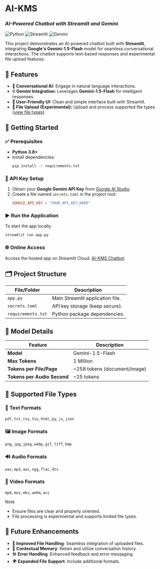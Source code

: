 # **AI-KMS**  
### _AI-Powered Chatbot with Streamlit and Gemini_  

![Python](https://img.shields.io/badge/Python-3.8%2B-blue) ![Streamlit](https://img.shields.io/badge/Streamlit-Framework-orange) ![Gemini](https://img.shields.io/badge/Gemini-AI_Model-green)
<!-- ![License](https://img.shields.io/badge/license-MIT-blue) -->

This project demonstrates an AI-powered chatbot built with **Streamlit**, integrating **Google's Gemini-1.5-Flash** model for seamless conversational interactions. The chatbot supports text-based responses and experimental file upload features.


## 🌟 **Features**  

- **🤖 Conversational AI:** Engage in natural language interactions.  
- **💡 Gemini Integration:** Leverages **Gemini-1.5-Flash** for intelligent responses.  
- **🎨 User-Friendly UI:** Clean and simple interface built with Streamlit.  
- **📂 File Upload (Experimental):** Upload and process supported file types ([view file types](#-supported-file-types)).  


## 🚀 **Getting Started**  

### ✅ **Prerequisites**  
- **Python 3.8+**  
- Install dependencies:  
  ```bash  
  pip install -r requirements.txt  
  ```  

### 🔑 **API Key Setup**  
1. Obtain your **Google Gemini API Key** from [Google AI Studio](https://aistudio.google.com/apikey).  
2. Create a file named `secrets.toml` in the project root:  
   ```toml  
   GOOGLE_API_KEY = "YOUR_API_KEY_HERE"  
   ```  

### ▶️ **Run the Application**  
To start the app locally:  
```bash  
streamlit run app.py  
```  

### 🌐 **Online Access**  
Access the hosted app on Streamlit Cloud: [AI-KMS Chatbot](https://kmschatbot.streamlit.app).  


## 🗂️ **Project Structure**  

| File/Folder       | Description                                   |  
|-------------------|-----------------------------------------------|  
| `app.py`          | Main Streamlit application file.              |  
| `secrets.toml`    | API key storage (keep secure).                |  
| `requirements.txt`| Python package dependencies.                  |  


## 🤔 **Model Details**  

| Feature                     | Description                              |  
|-----------------------------|------------------------------------------|  
| **Model**                   | Gemini-1.5-Flash                         |  
| **Max Tokens**              | 1 Million                                |  
| **Tokens per File/Page**    | ~258 tokens (document/image)             |  
| **Tokens per Audio Second** | ~25 tokens                               |  


## 📂 **Supported File Types**  

### 📝 **Text Formats**  
`pdf`, `txt`, `csv`, `tsv`, `html`, `py`, `js`, `json`

### 🖼️ **Image Formats**  
`png`, `jpg`, `jpeg`, `webp`, `gif`, `tiff`, `bmp`

### 🔊 **Audio Formats**  
`wav`, `mp3`, `aac`, `ogg`, `flac`, `dts`

### 🎥 **Video Formats**  
`mp4`, `mov`, `mkv`, `webm`, `avi`

> [!Note]
> - Ensure files are clear and properly oriented.  
> - File processing is experimental and supports limited file types.  


## 🔮 **Future Enhancements**  

- 🚀 **Improved File Handling**: Seamless integration of uploaded files.  
- 🧠 **Contextual Memory**: Retain and utilize conversation history.  
- 🛠️ **Error Handling**: Enhanced feedback and error messaging.  
- 🌍 **Expanded File Support**: Include additional formats.  

<!-- 
## 🤝 **Contributing**  

Contributions are always welcome!  

1. Fork the repository.  
2. Create a new feature branch (`git checkout -b feature-name`).  
3. Commit your changes (`git commit -m "Add new feature"`).  
4. Push to your branch (`git push origin feature-name`).  
5. Open a Pull Request.  


## 📜 **License**  

This project is licensed under the MIT License. See the [LICENSE](LICENSE) file for details.  

---
 -->